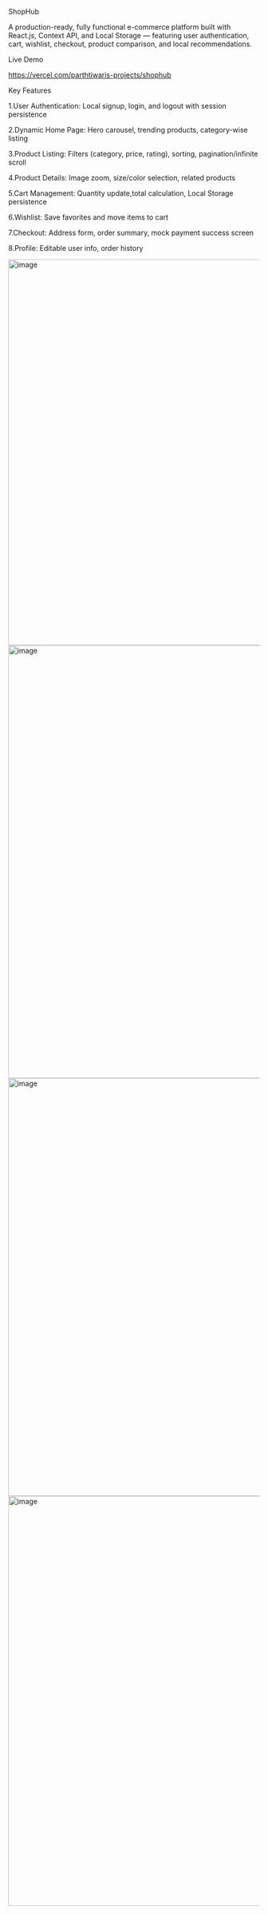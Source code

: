 ShopHub

A production-ready, fully functional e-commerce platform built with React.js, Context API, and Local Storage — featuring user authentication, cart, wishlist, checkout, product comparison, and local recommendations.

Live Demo

https://vercel.com/parthtiwaris-projects/shophub

Key Features

1.User Authentication: Local signup, login, and logout with session persistence

2.Dynamic Home Page: Hero carousel, trending products, category-wise listing

3.Product Listing: Filters (category, price, rating), sorting, pagination/infinite scroll

4.Product Details: Image zoom, size/color selection, related products

5.Cart Management: Quantity update,total calculation, Local Storage persistence

6.Wishlist: Save favorites and move items to cart

7.Checkout: Address form, order summary, mock payment success screen

8.Profile: Editable user info, order history


<img width="1857" height="773" alt="image" src="https://github.com/user-attachments/assets/cfb95a82-7432-42b3-8bc8-0f646c647cbf" />


<img width="1858" height="867" alt="image" src="https://github.com/user-attachments/assets/ded0e65a-2a5e-4015-ac52-605296396add" />


<img width="1873" height="837" alt="image" src="https://github.com/user-attachments/assets/c0953f11-7b64-4570-aeda-077c94d98646" />


<img width="1857" height="821" alt="image" src="https://github.com/user-attachments/assets/5795dd22-2ea0-4bf4-879d-c9b44afde26a" />











